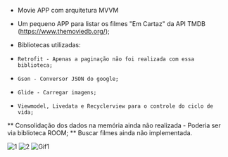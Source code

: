 
- Movie APP com arquitetura MVVM
- Um pequeno APP para listar os filmes "Em Cartaz" da API TMDB (https://www.themoviedb.org/);

- Bibliotecas utilizadas:
-     Retrofit - Apenas a paginação não foi realizada com essa biblioteca;
-     Gson - Conversor JSON do google;
-     Glide - Carregar imagens;
-     Viewmodel, Livedata e Recyclerview para o controle do ciclo de vida;

** Consolidação dos dados na memória ainda não realizada - Poderia ser via biblioteca ROOM;
** Buscar filmes ainda não implementada.

![1](https://user-images.githubusercontent.com/62779074/168503342-84db7e80-3b10-491f-8fbd-0f1cda044882.jpg)
![2](https://user-images.githubusercontent.com/62779074/168503348-1abae100-e46a-468d-a9a2-165a44d9a718.jpg)
![Gif1](https://user-images.githubusercontent.com/62779074/168503649-c2f2426e-f605-4516-9478-51f8a71a2e10.gif)
